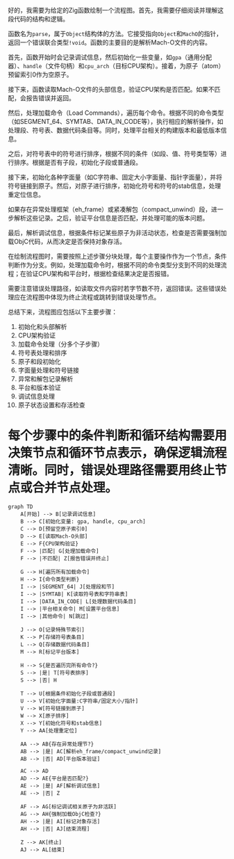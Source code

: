 好的，我需要为给定的Zig函数绘制一个流程图。首先，我需要仔细阅读并理解这段代码的结构和逻辑。

函数名为`parse`，属于`Object`结构体的方法。它接受指向`Object`和`MachO`的指针，返回一个错误联合类型`!void`。函数的主要目的是解析Mach-O文件的内容。

首先，函数开始时会记录调试信息，然后初始化一些变量，如`gpa`（通用分配器）、`handle`（文件句柄）和`cpu_arch`（目标CPU架构）。接着，为原子（atom）预留索引0作为空原子。

接下来，函数读取Mach-O文件的头部信息，验证CPU架构是否匹配。如果不匹配，会报告错误并返回。

然后，处理加载命令（Load Commands），遍历每个命令。根据不同的命令类型（如SEGMENT_64、SYMTAB、DATA_IN_CODE等），执行相应的解析操作，如处理段、符号表、数据代码条目等。同时，处理平台相关的构建版本和最低版本信息。

之后，对符号表中的符号进行排序，根据不同的条件（如段、值、符号类型等）进行排序。根据是否有子段，初始化子段或普通段。

接下来，初始化各种字面量（如C字符串、固定大小字面量、指针字面量），并将符号链接到原子。然后，对原子进行排序，初始化符号和符号的stab信息，处理重定位信息。

如果存在异常处理框架（eh_frame）或紧凑解包（compact_unwind）段，进一步解析这些记录。之后，验证平台信息是否匹配，并处理可能的版本问题。

最后，解析调试信息，根据条件标记某些原子为非活动状态，检查是否需要强制加载ObjC代码，从而决定是否保持对象存活。

在绘制流程图时，需要按照上述步骤分块处理，每个主要操作作为一个节点，条件判断作为分支。例如，处理加载命令时，根据不同的命令类型分支到不同的处理流程；在验证CPU架构和平台时，根据检查结果决定是否报错。

需要注意错误处理路径，如读取文件内容时若字节数不符，返回错误。这些错误处理应在流程图中体现为终止流程或跳转到错误处理节点。

总结下来，流程图应包括以下主要步骤：
1. 初始化和头部解析
2. CPU架构验证
3. 加载命令处理（分多个子步骤）
4. 符号表处理和排序
5. 原子和段初始化
6. 字面量处理和符号链接
7. 异常和解包记录解析
8. 平台和版本验证
9. 调试信息处理
10. 原子状态设置和存活检查

每个步骤中的条件判断和循环结构需要用决策节点和循环节点表示，确保逻辑流程清晰。同时，错误处理路径需要用终止节点或合并节点处理。
================================================
```mermaid
graph TD
    A[开始] --> B[记录调试信息]
    B --> C[初始化变量: gpa, handle, cpu_arch]
    C --> D[预留空原子索引0]
    D --> E[读取Mach-O头部]
    E --> F{CPU架构验证}
    F --> |匹配| G[处理加载命令]
    F --> |不匹配| Z[报告错误并终止]
    
    G --> H[遍历所有加载命令]
    H --> I{命令类型判断}
    I --> |SEGMENT_64| J[处理段和节]
    I --> |SYMTAB| K[读取符号表和字符串表]
    I --> |DATA_IN_CODE| L[处理数据代码条目]
    I --> |平台相关命令| M[设置平台信息]
    I --> |其他命令| N[跳过]
    
    J --> O[记录特殊节索引]
    K --> P[存储符号表条目]
    L --> Q[存储数据代码条目]
    M --> R[标记平台版本]
    
    H --> S{是否遍历完所有命令?}
    S --> |是| T[符号表排序]
    S --> |否| H
    
    T --> U[根据条件初始化子段或普通段]
    U --> V[初始化字面量:C字符串/固定大小/指针]
    V --> W[符号链接到原子]
    W --> X[原子排序]
    X --> Y[初始化符号和stab信息]
    Y --> AA[处理重定位]
    
    AA --> AB{存在异常处理节?}
    AB --> |是| AC[解析eh_frame/compact_unwind记录]
    AB --> |否| AD[平台版本验证]
    
    AC --> AD
    AD --> AE{平台是否匹配?}
    AE --> |是| AF[解析调试信息]
    AE --> |否| Z
    
    AF --> AG[标记调试相关原子为非活跃]
    AG --> AH{强制加载ObjC检查?}
    AH --> |是| AI[标记对象存活]
    AH --> |否| AJ[结束流程]
    
    Z --> AK[终止]
    AJ --> AL[结束]
```